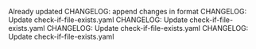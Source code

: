Already updated
CHANGELOG: append changes in format
CHANGELOG: Update check-if-file-exists.yaml
CHANGELOG: Update check-if-file-exists.yaml
CHANGELOG: Update check-if-file-exists.yaml
CHANGELOG: Update check-if-file-exists.yaml
